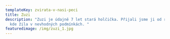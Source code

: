 ```yaml
---
templateKey: zvirata-v-nasi-peci
title: Zuzi
description: "Zuzi je údajně 7 let stará holčička. Přijali jsme ji od rodiny,
  kde žila v nevhodných podmínkách. "
featuredimage: /img/zuzi_1.jpg
---
```


